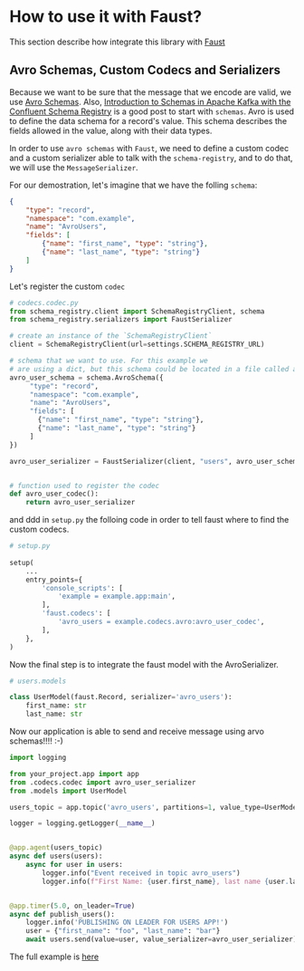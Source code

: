 # How to use it with Faust?

This section describe how integrate this library with [Faust](https://faust.readthedocs.io/en/latest/)


Avro Schemas, Custom Codecs and Serializers
-------------------------------------------

Because we want to be sure that the message that we encode are valid, we use [Avro Schemas](https://docs.oracle.com/database/nosql-12.1.3.1/GettingStartedGuide/avroschemas.html). Also, [Introduction to Schemas in Apache Kafka with the Confluent Schema Registry](https://medium.com/@stephane.maarek/introduction-to-schemas-in-apache-kafka-with-the-confluent-schema-registry-3bf55e401321) is a good post to start with `schemas`.
Avro is used to define the data schema for a record's value. This schema describes the fields allowed in the value, along with their data types.

In order to use `avro schemas` with `Faust`, we need to define a custom codec and a custom serializer able to talk with the `schema-registry`, and to do that, we will use the `MessageSerializer`.

For our demostration, let's imagine that we have the folling `schema`:

```json
{
    "type": "record",
    "namespace": "com.example",
    "name": "AvroUsers",
    "fields": [
        {"name": "first_name", "type": "string"},
        {"name": "last_name", "type": "string"}
    ]
}
```

Let's register the custom `codec`

```python
# codecs.codec.py
from schema_registry.client import SchemaRegistryClient, schema
from schema_registry.serializers import FaustSerializer

# create an instance of the `SchemaRegistryClient`
client = SchemaRegistryClient(url=settings.SCHEMA_REGISTRY_URL)

# schema that we want to use. For this example we 
# are using a dict, but this schema could be located in a file called avro_user_schema.avsc
avro_user_schema = schema.AvroSchema({
     "type": "record",
     "namespace": "com.example",
     "name": "AvroUsers",
     "fields": [
       {"name": "first_name", "type": "string"},
       {"name": "last_name", "type": "string"}
     ]
})

avro_user_serializer = FaustSerializer(client, "users", avro_user_schema)


# function used to register the codec
def avro_user_codec():
    return avro_user_serializer
```

and ddd in `setup.py` the folloing code in order to tell faust where to find the custom codecs.

```python
# setup.py
 
setup(
    ...
    entry_points={
        'console_scripts': [
            'example = example.app:main',
        ],
        'faust.codecs': [
            'avro_users = example.codecs.avro:avro_user_codec',
        ],
    },
)
```

Now the final step is to integrate the faust model with the AvroSerializer.

```python
# users.models

class UserModel(faust.Record, serializer='avro_users'):
    first_name: str
    last_name: str
```

Now our application is able to send and receive message using arvo schemas!!!! :-)

```python
import logging

from your_project.app import app
from .codecs.codec import avro_user_serializer
from .models import UserModel

users_topic = app.topic('avro_users', partitions=1, value_type=UserModel)

logger = logging.getLogger(__name__)


@app.agent(users_topic)
async def users(users):
    async for user in users:
        logger.info("Event received in topic avro_users")
        logger.info(f"First Name: {user.first_name}, last name {user.last_name}")


@app.timer(5.0, on_leader=True)
async def publish_users():
    logger.info('PUBLISHING ON LEADER FOR USERS APP!')
    user = {"first_name": "foo", "last_name": "bar"}
    await users.send(value=user, value_serializer=avro_user_serializer)
```

The full example is [here](https://github.com/marcosschroh/faust-docker-compose-example/blob/master/faust-project/example/codecs/avro.py)